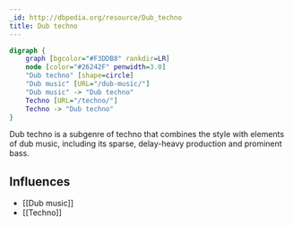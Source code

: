 ```yaml
---
_id: http://dbpedia.org/resource/Dub_techno
title: Dub techno
---
```


```dot
digraph {
	graph [bgcolor="#F3DDB8" rankdir=LR]
	node [color="#26242F" penwidth=3.0]
	"Dub techno" [shape=circle]
	"Dub music" [URL="/dub-music/"]
	"Dub music" -> "Dub techno"
	Techno [URL="/techno/"]
	Techno -> "Dub techno"
}
```

Dub techno is a subgenre of techno that combines the style with elements of dub music, including its sparse, delay-heavy production and prominent bass.

## Influences

- [[Dub music]]
- [[Techno]]

